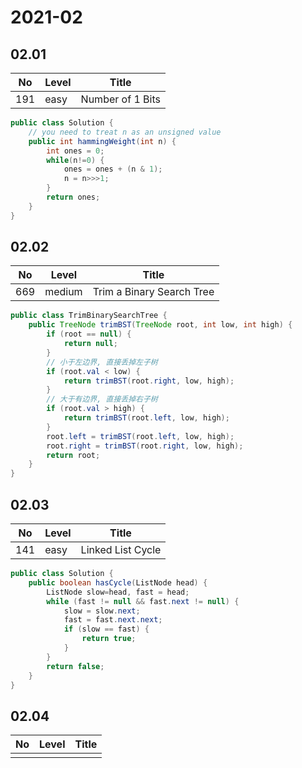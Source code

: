 # 2021-02

## 02.01

| No  | Level | Title            |
| --- | ----- | ---------------- |
| 191 | easy  | Number of 1 Bits |

```java
public class Solution {
    // you need to treat n as an unsigned value
    public int hammingWeight(int n) {
        int ones = 0;
        while(n!=0) {
            ones = ones + (n & 1);
            n = n>>>1;
        }
        return ones;
    }
}
```

## 02.02

| No  | Level  | Title                     |
| --- | ------ | ------------------------- |
| 669 | medium | Trim a Binary Search Tree |

```java
public class TrimBinarySearchTree {
    public TreeNode trimBST(TreeNode root, int low, int high) {
        if (root == null) {
            return null;
        }
        // 小于左边界, 直接丢掉左子树
        if (root.val < low) {
            return trimBST(root.right, low, high);
        }
        // 大于有边界, 直接丢掉右子树
        if (root.val > high) {
            return trimBST(root.left, low, high);
        }
        root.left = trimBST(root.left, low, high);
        root.right = trimBST(root.right, low, high);
        return root;
    }
}
```

## 02.03

| No  | Level | Title             |
| --- | ----- | ----------------- |
| 141 | easy  | Linked List Cycle |

```java
public class Solution {
    public boolean hasCycle(ListNode head) {
        ListNode slow=head, fast = head;
        while (fast != null && fast.next != null) {
            slow = slow.next;
            fast = fast.next.next;
            if (slow == fast) {
                return true;
            }
        }
        return false;
    }
}
```

## 02.04

| No  | Level | Title |
| --- | ----- | ----- |
|     |       |       |

```java

```
